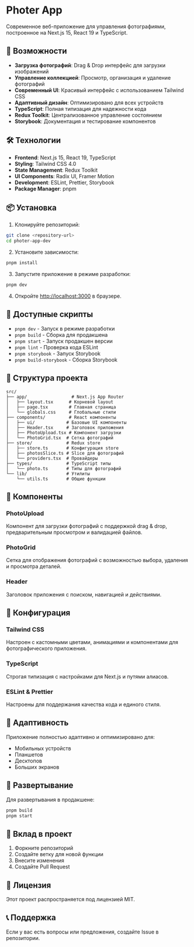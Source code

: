 # Photer App

Современное веб-приложение для управления фотографиями, построенное на Next.js 15, React 19 и TypeScript.

## 🚀 Возможности

- **Загрузка фотографий**: Drag & Drop интерфейс для загрузки изображений
- **Управление коллекцией**: Просмотр, организация и удаление фотографий
- **Современный UI**: Красивый интерфейс с использованием Tailwind CSS
- **Адаптивный дизайн**: Оптимизировано для всех устройств
- **TypeScript**: Полная типизация для надежности кода
- **Redux Toolkit**: Централизованное управление состоянием
- **Storybook**: Документация и тестирование компонентов

## 🛠 Технологии

- **Frontend**: Next.js 15, React 19, TypeScript
- **Styling**: Tailwind CSS 4.0
- **State Management**: Redux Toolkit
- **UI Components**: Radix UI, Framer Motion
- **Development**: ESLint, Prettier, Storybook
- **Package Manager**: pnpm

## 📦 Установка

1. Клонируйте репозиторий:

```bash
git clone <repository-url>
cd photer-app-dev
```

2. Установите зависимости:

```bash
pnpm install
```

3. Запустите приложение в режиме разработки:

```bash
pnpm dev
```

4. Откройте [http://localhost:3000](http://localhost:3000) в браузере.

## 🎯 Доступные скрипты

- `pnpm dev` - Запуск в режиме разработки
- `pnpm build` - Сборка для продакшена
- `pnpm start` - Запуск продакшен версии
- `pnpm lint` - Проверка кода ESLint
- `pnpm storybook` - Запуск Storybook
- `pnpm build-storybook` - Сборка Storybook

## 📁 Структура проекта

```
src/
├── app/                 # Next.js App Router
│   ├── layout.tsx      # Корневой layout
│   ├── page.tsx        # Главная страница
│   └── globals.css     # Глобальные стили
├── components/         # React компоненты
│   ├── ui/            # Базовые UI компоненты
│   ├── Header.tsx     # Заголовок приложения
│   ├── PhotoUpload.tsx # Компонент загрузки
│   └── PhotoGrid.tsx  # Сетка фотографий
├── store/             # Redux store
│   ├── store.ts       # Конфигурация store
│   ├── photosSlice.ts # Slice для фотографий
│   └── providers.tsx  # Провайдеры
├── types/             # TypeScript типы
│   └── photo.ts       # Типы для фотографий
└── lib/               # Утилиты
    └── utils.ts       # Общие функции
```

## 🎨 Компоненты

### PhotoUpload

Компонент для загрузки фотографий с поддержкой drag & drop, предварительным просмотром и валидацией файлов.

### PhotoGrid

Сетка для отображения фотографий с возможностью выбора, удаления и просмотра деталей.

### Header

Заголовок приложения с поиском, навигацией и действиями.

## 🔧 Конфигурация

### Tailwind CSS

Настроен с кастомными цветами, анимациями и компонентами для фотографического приложения.

### TypeScript

Строгая типизация с настройками для Next.js и путями алиасов.

### ESLint & Prettier

Настроены для поддержания качества кода и единого стиля.

## 📱 Адаптивность

Приложение полностью адаптивно и оптимизировано для:

- Мобильных устройств
- Планшетов
- Десктопов
- Больших экранов

## 🚀 Развертывание

Для развертывания в продакшене:

```bash
pnpm build
pnpm start
```

## 🤝 Вклад в проект

1. Форкните репозиторий
2. Создайте ветку для новой функции
3. Внесите изменения
4. Создайте Pull Request

## 📄 Лицензия

Этот проект распространяется под лицензией MIT.

## 📞 Поддержка

Если у вас есть вопросы или предложения, создайте Issue в репозитории.
